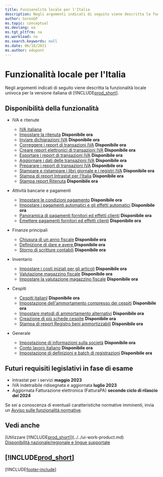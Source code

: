 ```yaml
---
title: Funzionalità locale per l'Italia
description: Negli argomenti indicati di seguito viene descritta la funzionalità locale nella versione italiana di Business Central.
author: SorenGP
ms.topic: conceptual
ms.devlang: na
ms.tgt_pltfrm: na
ms.workload: na
ms.search.keywords: null
ms.date: 06/18/2021
ms.author: edupont
---
```

# <a name="italy-local-functionality" />Funzionalità locale per l'Italia

Negli argomenti indicati di seguito viene descritta la funzionalità locale univoca per la versione italiana di [!INCLUDE[prod_short](../../includes/prod_short.md)].  

## <a name="feature-availability" />Disponibilità della funzionalità

* IVA e ritenute
    * [IVA italiana](italian-vat.md)
    * [Impostare la ritenuta](set-up-withholding-tax.md) **Disponibile ora**  
    * [Inviare dichiarazioni IVA](how-to-submit-vat-statements.md) **Disponibile ora**
    * [Correggere i report di transazioni IVA](how-to-correct-vat-transactions-reports.md) **Disponibile ora**
    * [Creare report elettronici di transazioni IVA](how-to-create-electronic-vat-transactions-reports.md) **Disponibile ora**
    * [Esportare i report di transazioni IVA](how-to-export-vat-transactions-reports.md) **Disponibile ora**
    * [Aggiornare i dati delle transazioni IVA](how-to-update-vat-transactions-data.md) **Disponibile ora**
    * [Preparare i report di transazioni IVA](how-to-prepare-for-vat-transactions-reports.md) **Disponibile ora**
    * [Stampare e ristampare i libri giornale e i registri IVA](how-to-print-and-reprint-g-l-books-and-vat-registers.md) **Disponibile ora**
    * [Stampa di report Intrastat per l'Italia](how-to-print-intrastat-reports-for-italy.md) **Disponibile ora**
    * [Stampa report Ritenuta](how-to-print-withholding-tax-reports.md) **Disponibile ora**

* Attività bancarie e pagamenti
    * [Impostare le condizioni pagamento](how-to-set-up-payment-terms.md) **Disponibile ora**
    * [Impostare i pagamenti automatici e gli effetti automatici](how-to-set-up-automatic-payments-and-automatic-bills.md) **Disponibile ora**
    * [Panoramica di pagamenti fornitori ed effetti clienti](vendor-payments-and-customer-bills-overview.md) **Disponibile ora**
    * [Emettere pagamenti fornitori ed effetti clienti](how-to-issue-vendor-payments-and-customer-bills.md) **Disponibile ora**

* Finanze principali
    * [Chiusura di un anno fiscale](how-to-close-a-fiscal-year.md) **Disponibile ora**
    * [Definizione di dare e avere ](how-to-define-debit-and-credit-amounts.md) **Disponibile ora**
    * [Storno di scritture contabili](reversing-journal-entries.md) **Disponibile ora**

* Inventario
    * [Impostare i costi iniziali per gli articoli](how-to-set-up-initial-item-costs.md) **Disponibile ora**
    * [Valutazione magazzino fiscale](fiscal-inventory-valuation.MD) **Disponibile ora**
    * [Impostare la valutazione magazzino fiscale](how-to-set-up-fiscal-inventory-valuation.md) **Disponibile ora**

* Cespiti
    * [Cespiti italianI](italian-fixed-assets.md) **Disponibile ora**
    * [Impostazione dell'ammortamento compresso dei cespiti](how-to-set-up-compressed-depreciation-of-fixed-assets.md) **Disponibile ora**
    * [Impostare metodi di ammortamento alternativi](how-to-set-up-alternate-depreciation-methods.md) **Disponibile ora**  
    * [Creazione di più schede cespite](how-to-create-multiple-fixed-asset-cards.md) **Disponibile ora**
    * [Stampa di report Registro beni ammortizzabili](how-to-print-depreciation-book-reports.md) **Disponibile ora**

* Generale
    * [Impostazione di informazioni sulla società](how-to-set-up-company-information.md) **Disponibile ora**
    * [Conto lavoro italiano](italian-subcontracting.md) **Disponibile ora**
    * [Impostazione di definizioni e batch di registrazioni](how-to-set-up-journal-templates-and-batches.md) **Disponibile ora**

## <a name="future-legislation-requirements-being-investigated" />Futuri requisiti legislativi in fase di esame

* Intrastat per i servizi **maggio 2023**
* IVA indetraibile ridisegnata e aggiornata **luglio 2023**
* Aggiornata Fatturazione elettronica (FatturaPA) **secondo ciclo di rilascio del 2024**

Se sei a conoscenza di eventuali caratteristiche normative imminenti, invia un [Avviso sulle funzionalità normative](https://forms.office.com/pages/responsepage.aspx?id=v4j5cvGGr0GRqy180BHbRwkeauYiJKZOpJ0CtKuVmJlURURaMlQ4Rk05UFY4NkVEOTA0MUU5WThXSC4u).

## <a name="see-also" />Vedi anche

[Utilizzare [!INCLUDE[prod_short](../../includes/prod_short.md)]](../../ui-work-product.md)  
[Disponibilità nazionale/regionale e lingue supportate](/dynamics365/business-central/dev-itpro/compliance/apptest-countries-and-translations)  

## <a name="includeprodshortincludesfreetrialmdmd" />[!INCLUDE[prod_short](../../includes/free_trial_md.md)]


[!INCLUDE[footer-include](../../includes/footer-banner.md)]
